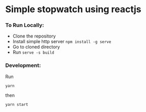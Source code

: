 # Simple stopwatch using reactjs

### To Run Locally:

* Clone the repository
* Install simple http server ``` npm install -g serve ```
* Go to cloned directory
* Run ``` serve -s build ```

### Development:
Run
```
yarn 
```
then
```
yarn start 
```